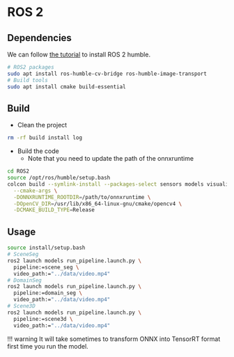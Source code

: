 # ROS 2

## Dependencies

We can follow [the tutorial](https://docs.ros.org/en/humble/Installation/Ubuntu-Install-Debs.html) to install ROS 2 humble.

```bash
# ROS2 packages
sudo apt install ros-humble-cv-bridge ros-humble-image-transport
# Build tools
sudo apt install cmake build-essential
```

## Build

* Clean the project

```bash
rm -rf build install log
```

* Build the code
    * Note that you need to update the path of the onnxruntime

```bash
cd ROS2
source /opt/ros/humble/setup.bash
colcon build --symlink-install --packages-select sensors models visualization \
  --cmake-args \
  -DONNXRUNTIME_ROOTDIR=/path/to/onnxruntime \
  -DOpenCV_DIR=/usr/lib/x86_64-linux-gnu/cmake/opencv4 \
  -DCMAKE_BUILD_TYPE=Release
```

## Usage

```bash
source install/setup.bash
# SceneSeg
ros2 launch models run_pipeline.launch.py \
  pipeline:=scene_seg \
  video_path:="../data/video.mp4"
# DomainSeg
ros2 launch models run_pipeline.launch.py \
  pipeline:=domain_seg \
  video_path:="../data/video.mp4"
# Scene3D
ros2 launch models run_pipeline.launch.py \
  pipeline:=scene3d \
  video_path:="../data/video.mp4"
```

!!! warning
    It will take sometimes to transform ONNX into TensorRT format first time you run the model.
